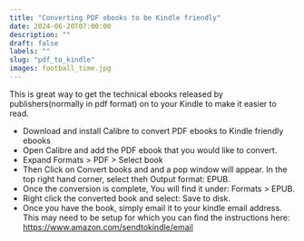 ```yaml
---
title: "Converting PDF ebooks to be Kindle friendly"
date: 2024-06-20T07:00:00
description: ""
draft: false
labels: ""
slug: "pdf_to_kindle"
images: football_time.jpg
---
```


<!-- ![Image dipicting Football and time](../../images/football_time.jpg) -->
This is great way to get the technical ebooks released by publishers(normally in pdf format) on to your Kindle to make it easier to read.

+ Download and install Calibre to convert PDF ebooks to Kindle friendly ebooks
+ Open Calibre and add the PDF ebook that you would like to convert.
+ Expand Formats > PDF > Select book
+ Then Click on Convert books and and a pop window will appear. In the top right hand corner, select theh Output format: EPUB.
+ Once the conversion is complete, You will find it under: Formats > EPUB.
+ Right click the converted book and select: Save to disk.
+ Once you have the book, simply email it to your kindle email address.  This may need to be setup for which you can find the instructions here: https://www.amazon.com/sendtokindle/email
